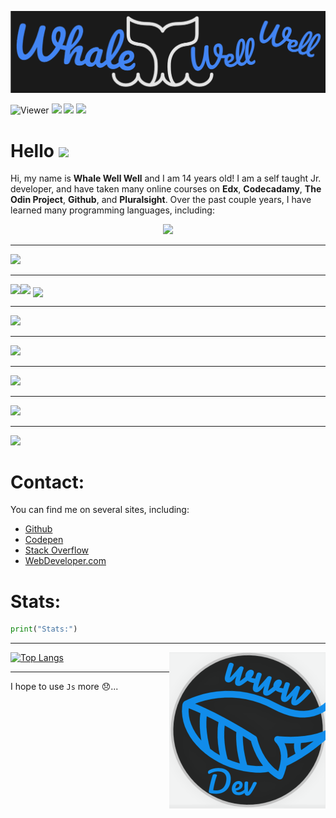![An AWESOME Header](./HeaderWDev.png)

![Viewer](https://komarev.com/ghpvc/?username=WhaleWellWell&color=blue)
![](https://img.shields.io/badge/Code%20Editor-VSCode-blue)
![](https://img.shields.io/badge/OS-Windows-blue)
![](https://img.shields.io/badge/Title-JuniorDeveloper-blue)

# Hello <img src="https://media.giphy.com/media/hvRJCLFzcasrR4ia7z/giphy.gif" width="25px"></a>

Hi, my name is **Whale Well Well** and I am 14 years old! I am a self taught Jr. developer, and have taken many online courses on **Edx**, **Codecadamy**, **The Odin Project**, **Github**, and **Pluralsight**. Over the past couple years, I have learned many programming languages, including: 

<p align="center">
  <a href="https://skillicons.dev">
    <img src="https://skillicons.dev/icons?i=git,html,pug,css,scss,js,py,bash,jquery,bootstrap,github,vscode,codepen,figma,cpp,cs,md,nodejs,raspberrypi,regex,unity,vue,visualstudio,vite" />
  </a>
</p>

<hr>
<img width="400px" src="https://github-readme-streak-stats.herokuapp.com?user=WhaleWellWell&theme=black-ice&date_format=M%20j%5B%2C%20Y%5D&hide_border=true">
<hr>


<img align="left" src="https://github-readme-stats.vercel.app/api?username=WhaleWellWell&show_icons=true&count_private=true&theme=dark" />
<img src="https://github-readme-stats.vercel.app/api/top-langs/?username=WhaleWellWell&layout=compact&count_private=true&theme=dark" />
<a href="https://github.com/WhaleWellWell/Logger.js" target="_blank"><img align="center" src="https://github-readme-stats.vercel.app/api/pin/?username=WhaleWellWell&repo=Logger.js&theme=dark""></a>

<hr>

![](http://github-profile-summary-cards.vercel.app/api/cards/profile-details?username=WhaleWellWell&theme=dark) 
<hr>

![](http://github-profile-summary-cards.vercel.app/api/cards/repos-per-language?username=WhaleWellWell&theme=dark) 
<hr>

![](http://github-profile-summary-cards.vercel.app/api/cards/most-commit-language?username=WhaleWellWell&theme=dark) 
<hr>

![](http://github-profile-summary-cards.vercel.app/api/cards/stats?username=WhaleWellWell&theme=dark) 
<hr>

![](http://github-profile-summary-cards.vercel.app/api/cards/productive-time?username=WhaleWellWell&theme=dark&utcOffset=8)


# Contact:
You can find me on several sites, including:

-  [Github]()
- [Codepen](https://codepen.io/WhaleWellWell)
- [Stack Overflow](https://stackoverflow.com/users/18981665/whalewellwell)
- [WebDeveloper.com](https://webdeveloper.com/@WhaleWellWell/)

# Stats:
```Python
print("Stats:")
```
<hr>

[![Top Langs](https://github-readme-stats.vercel.app/api/top-langs/?username=WhaleWellWell&theme=dark)](https://github.com/WhaleWellWell/github-readme-stats)
<img height="250px" align="right" src="./WdevLogo.png">
<hr>

I hope to use ```Js``` more 😞...
